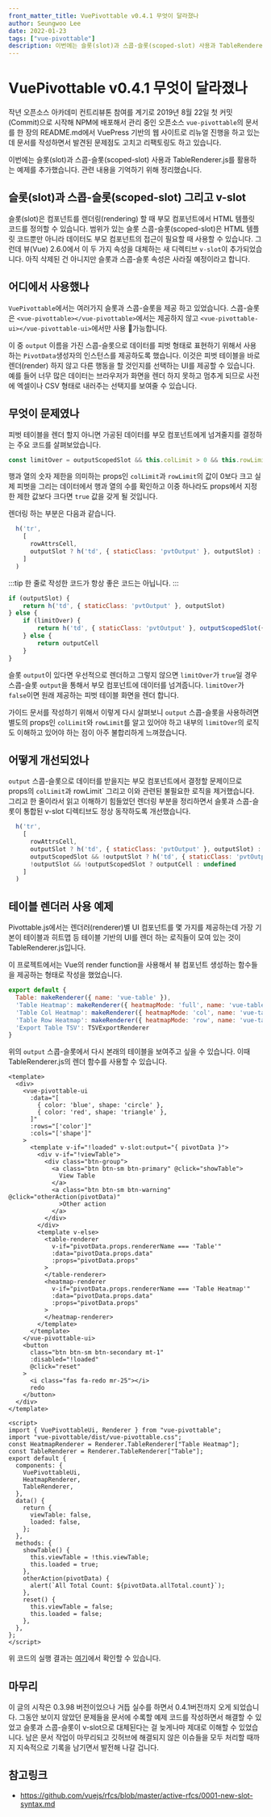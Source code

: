 ```yaml
---
front_matter_title: VuePivottable v0.4.1 무엇이 달라졌나
author: Seungwoo Lee
date: 2022-01-23
tags: ["vue-pivottable"]
description: 이번에는 슬롯(slot)과 스콥-슬롯(scoped-slot) 사용과 TableRenderer.js를 활용하는 예제를 추가했습니다. 관련 내용을 기억하기 위해 정리했습니다.
---
```


# VuePivottable v0.4.1 무엇이 달라졌나

작년 오픈소스 아카데미 컨트리뷰톤 참여를 계기로 2019년 8월 22일 첫 커밋(Commit)으로 시작해 NPM에 배포해서 관리 중인 오픈소스 `vue-pivottable`의 문서를 한 장의 README.md에서 VuePress 기반의 웹 사이트로 리뉴얼 진행을 하고 있는데 문서를 작성하면서 발견된 문제점도 고치고 리팩토링도 하고 있습니다.

이번에는 슬롯(slot)과 스콥-슬롯(scoped-slot) 사용과 TableRenderer.js를 활용하는 예제를 추가했습니다. 관련 내용을 기억하기 위해 정리했습니다.

## 슬롯(slot)과 스콥-슬롯(scoped-slot) 그리고 v-slot

슬롯(slot)은 컴포넌트를 렌더링(rendering) 할 때 부모 컴포넌트에서 HTML 템플릿 코드를 정의할 수 있습니다. 범위가 있는 슬롯 스콥-슬롯(scoped-slot)은 HTML 템플릿 코드뿐만 아니라 데이터도 부모 컴포넌트의 접근이  필요할 때 사용할 수 있습니다. 그런데 뷰(Vue) 2.6.0에서 이 두 가지 속성을 대체하는 새 디렉티브 `v-slot`이 추가되었습니다. 아직 삭제된 건 아니지만 슬롯과 스콥-슬롯 속성은 사라질 예정이라고 합니다.

## 어디에서 사용했나

`VuePivottable`에서는 여러가지 슬롯과 스콥-슬롯을 제공 하고 있었습니다. 스콥-슬롯은 `<vue-pivottable></vue-pivottable>`에서는 제공하지 않고 `<vue-pivottable-ui></vue-pivottable-ui>`에서만 사용 가능합니다.

이 중 `output` 이름을 가진 스콥-슬롯으로 데이터를 피벗 형태로 표현하기 위해서 사용하는 `PivotData`생성자의 인스턴스를 제공하도록 했습니다. 이것은 피벗 테이블을 바로 렌더(render) 하지 않고 다른 행동을 할 것인지를 선택하는 UI를 제공할 수 있습니다. 예를 들어 너무 많은 데이터는 브라우저가 화면을 렌더 하지 못하고 멈추게 되므로 사전에 엑셀이나 CSV 형태로 내러주는 선택지를 보여줄 수 있습니다.

## 무엇이 문제였나

피벗 테이블을 렌더 할지 아니면 가공된 데이터를 부모 컴포넌트에게 넘겨줄지를 결정하는 주요 코드를 살펴보았습니다.

```js
const limitOver = outputScopedSlot && this.colLimit > 0 && this.rowLimit > 0 && (pivotData.getColKeys().length > this.colLimit || pivotData.getRowKeys().length > this.rowLimit)
```

행과 열의 숫자 제한을 의미하는 props인 `colLimit`과  `rowLimit`의 값이 0보다 크고 실제 피벗을 그리는 데이터에서 행과 열의 수를 확인하고 이중 하나라도 props에서 지정한 제한 값보다 크다면 `true` 값을 갖게 될 것입니다.

렌더링 하는 부분은 다음과 같습니다.

```js
  h('tr',
    [
      rowAttrsCell,
      outputSlot ? h('td', { staticClass: 'pvtOutput' }, outputSlot) : limitOver ? h('td', { staticClass: 'pvtOutput' }, outputScopedSlot({ pivotData: new PivotData(props) })) : outputCell
    ]
  )
```

:::tip
한 줄로 작성한 코드가 항상 좋은 코드는 아닙니다.
:::

```js
if (outputSlot) {
    return h('td', { staticClass: 'pvtOutput' }, outputSlot)
} else {
    if (limitOver) {
        return h('td', { staticClass: 'pvtOutput' }, outputScopedSlot({ pivotData: new PivotData(props) }))
    } else {
        return outputCell
    }
}

```

슬롯 `output`이 있다면 우선적으로 렌더하고 그렇지 않으면 `limitOver`가 `true`일 경우 스콥-슬롯 `output`을 통해서 부모 컴포넌트에 데이터를 넘겨줍니다. `limitOver`가 `false`이면 원래 제공하는 피벗 테이블 화면을 렌더 합니다.

가이드 문서를 작성하기 위해서 이렇게 다시 살펴보니 `output` 스콥-슬롯을 사용하려면 별도의 props인 `colLimit`와 `rowLimit`를 알고 있어야 하고 내부의 `limitOver`의 로직도 이해하고 있어야 하는 점이 아주 불합리하게 느껴졌습니다.

## 어떻게 개선되었나

`output` 스콥-슬롯으로 데이터를 받을지는 부모 컴포넌트에서 결정할 문제이므로 props의 `colLimit`과 rowLimit` 그리고 이와 관련된 불필요한 로직을 제거했습니다. 그리고 한 줄이라서 읽고 이해하기 힘들었던 렌더링 부분을 정리하면서 슬롯과 스콥-슬롯이 통합된 v-slot 디렉티브도 정상 동작하도록 개선했습니다.

```js
  h('tr',
    [
      rowAttrsCell,
      outputSlot ? h('td', { staticClass: 'pvtOutput' }, outputSlot) : undefined,
      outputScopedSlot && !outputSlot ? h('td', { staticClass: 'pvtOutput' }, outputScopedSlot({ pivotData })) : undefined,
      !outputSlot && !outputScopedSlot ? outputCell : undefined
    ]
  )
```

## 테이블 렌더러 사용 예제

Pivottable.js에서는 렌더러(renderer)별 UI 컴포넌트를  몇 가지를 제공하는데 가장 기본이 테이블과 히트맵 등 테이블 기반의 UI를 렌더 하는 로직들이 모여 있는 것이 TableRenderer.js입니다.

이 프로젝트에서는 Vue의 render function을 사용해서 뷰 컴포넌트 생성하는 함수들을 제공하는 형태로 작성을 했었습니다.

```js
export default {
  Table: makeRenderer({ name: 'vue-table' }),
  'Table Heatmap': makeRenderer({ heatmapMode: 'full', name: 'vue-table-heatmap' }),
  'Table Col Heatmap': makeRenderer({ heatmapMode: 'col', name: 'vue-table-col-heatmap' }),
  'Table Row Heatmap': makeRenderer({ heatmapMode: 'row', name: 'vue-table-col-heatmap' }),
  'Export Table TSV': TSVExportRenderer
}
```

위의 `output` 스콥-슬롯에서 다시 본래의 테이블을 보여주고 싶을 수 있습니다. 이때 TableRenderer.js의 렌더 함수를 사용할 수 있습니다.

```vue{11-35,43-44,48-49}
<template>
  <div>
    <vue-pivottable-ui
      :data="[
        { color: 'blue', shape: 'circle' },
        { color: 'red', shape: 'triangle' },
      ]"
      :rows="['color']"
      :cols="['shape']"
    >
      <template v-if="!loaded" v-slot:output="{ pivotData }">
        <div v-if="!viewTable">
          <div class="btn-group">
            <a class="btn btn-sm btn-primary" @click="showTable">
              View Table
            </a>
            <a class="btn btn-sm btn-warning" @click="otherAction(pivotData)"
              >Other action
            </a>
          </div>
        </div>
        <template v-else>
          <table-renderer
            v-if="pivotData.props.rendererName === 'Table'"
            :data="pivotData.props.data"
            :props="pivotData.props"
          >
          </table-renderer>
          <heatmap-renderer
            v-if="pivotData.props.rendererName === 'Table Heatmap'"
            :data="pivotData.props.data"
            :props="pivotData.props"
          >
          </heatmap-renderer>
        </template>
      </template>
    </vue-pivottable-ui>
    <button
      class="btn btn-sm btn-secondary mt-1"
      :disabled="!loaded"
      @click="reset"
    >
      <i class="fas fa-redo mr-25"></i>
      redo
    </button>
  </div>
</template>

<script>
import { VuePivottableUi, Renderer } from "vue-pivottable";
import "vue-pivottable/dist/vue-pivottable.css";
const HeatmapRenderer = Renderer.TableRenderer["Table Heatmap"];
const TableRenderer = Renderer.TableRenderer["Table"];
export default {
  components: {
    VuePivottableUi,
    HeatmapRenderer,
    TableRenderer,
  },
  data() {
    return {
      viewTable: false,
      loaded: false,
    };
  },
  methods: {
    showTable() {
      this.viewTable = !this.viewTable;
      this.loaded = true;
    },
    otherAction(pivotData) {
      alert(`All Total Count: ${pivotData.allTotal.count}`);
    },
    reset() {
      this.viewTable = false;
      this.loaded = false;
    },
  },
};
</script>
```

위 코드의 실행 결과는 [여기](https://codesandbox.io/s/vue-pivottable-ui-outputscopedslot-rcp9k?from-embed=&file=/src/App.vue)에서 확인할 수 있습니다.

## 마무리

이 글의 시작은 0.3.98 버전이었으나 거듭 실수를 하면서 0.4.1버전까지 오게 되었습니다. 그동안 보이지 않았던 문제들을 문서에 수록할 예제 코드를 작성하면서 해결할 수 있었고 슬롯과 스콥-슬롯이 v-slot으로 대체된다는 걸 늦게나마 제대로 이해할 수 있었습니다. 남은 문서 작업이 마무리되고 깃허브에 해결되지 않은 이슈들을 모두 처리할 때까지 지속적으로 기록을 남기면서 발전해 나갈 겁니다.

## 참고링크

* <https://github.com/vuejs/rfcs/blob/master/active-rfcs/0001-new-slot-syntax.md>
